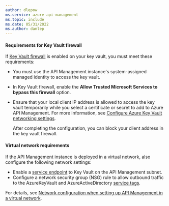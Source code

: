 ```yaml
---
author: dlepow
ms.service: azure-api-management
ms.topic: include
ms.date: 05/31/2022
ms.author: danlep
---
```



#### Requirements for Key Vault firewall

If [Key Vault firewall](/azure/key-vault/general/network-security) is enabled on your key vault, you must meet these requirements:

* You must use the API Management instance's system-assigned managed identity to access the key vault.
* In Key Vault firewall, enable the **Allow Trusted Microsoft Services to bypass this firewall** option.
* Ensure that your local client IP address is allowed to access the key vault temporarily while you select a certificate or secret to add to Azure API Management. For more information, see [Configure Azure Key Vault networking settings](/azure/key-vault/general/how-to-azure-key-vault-network-security).

    After completing the configuration, you can block your client address in the key vault firewall.

#### Virtual network requirements

If the API Management instance is deployed in a virtual network, also configure the following network settings:

* Enable a [service endpoint](/azure/key-vault/general/overview-vnet-service-endpoints) to Key Vault on the API Management subnet.
* Configure a network security group (NSG) rule to allow outbound traffic to the AzureKeyVault and AzureActiveDirectory [service tags](../articles/virtual-network/service-tags-overview.md). 

For details, see [Network configuration when setting up API Management in a virtual network](../articles/api-management/virtual-network-reference.md).
